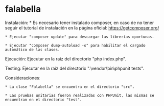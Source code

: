 # falabella
Instalación: 
    * Es necesario tener instalado composer, en caso de no tener seguir el tutorial de instalación en la página oficial: https://getcomposer.org/

    * Ejecutar "composer update" para descargar las librerías oportunas.

    * Ejecutar "composer dump-autoload -o" para habilitar el cargado automático de las clases.

Ejecución: Ejecutar en la raíz del directorio "php index.php".

Testing: Ejecutar en la raíz del directorio ".\vendor\bin\phpunit tests".

Consideraciones: 

    * La clase "Falabella" se encuentra en el directorio "src".

    * Las pruebas unitarias fueron realizadas con PHPUnit, las mismas se encuentran en el directorio "test".
